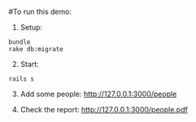 #To run this demo:
1) Setup:

```
bundle
rake db:migrate
```
2) Start:

```
rails s
```
3) Add some people:
http://127.0.0.1:3000/people

4) Check the report:
http://127.0.0.1:3000/people.pdf
